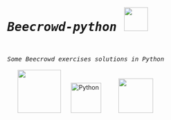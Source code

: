 # <samp><i>Beecrowd-python </i></samp><img src="https://media4.giphy.com/media/mrF0X7kMMOX1if7ykw/giphy.gif?cid=790b761184fad64a2499ea2f5d4139e59f4075a0989982bf&rid=giphy.gif&ct=s" width="55"/>

<br>

<samp> <i> Some Beecrowd exercises solutions in Python</i></samp>
<br><br>
 &#8287;&#8287;&#8287;&#8287;&#8287; 
<a href="https://www.urionlinejudge.com.br/judge/pt/profile/559245"><img src="https://user-images.githubusercontent.com/86380516/138533379-5945dd50-df0a-4845-84b4-d4b12720fc28.png" width="100"/></a> &#8287;&#8287;&#8287;&#8287; <img src="https://img.icons8.com/ultraviolet/80/000000/py.png" width="70" alt="Python"/> &#8287;&#8287;&#8287;&#8287;&#8287;&#8287;&#8287;&#8287; <img src="https://media4.giphy.com/media/Me7PBESMDoWyzSN9M9/giphy.gif?cid=790b7611240ca99c1c824f1867dd1e33928897012f2af804&rid=giphy.gif&ct=s" width="80">

<br>
<br>

#
